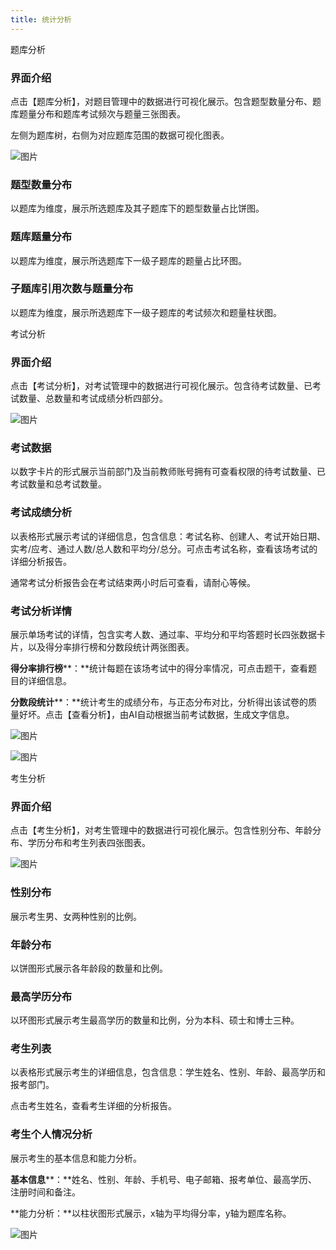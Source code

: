 ```yaml
---
title: 统计分析
---
```


题库分析

### 界面介绍

点击【题库分析】，对题目管理中的数据进行可视化展示。包含题型数量分布、题库题量分布和题库考试频次与题量三张图表。

左侧为题库树，右侧为对应题库范围的数据可视化图表。

![图片](/img/guide/6-1.png)


### 题型数量分布

以题库为维度，展示所选题库及其子题库下的题型数量占比饼图。

### 题库题量分布

以题库为维度，展示所选题库下一级子题库的题量占比环图。

### 子题库引用次数与题量分布

以题库为维度，展示所选题库下一级子题库的考试频次和题量柱状图。

考试分析

### 界面介绍

点击【考试分析】，对考试管理中的数据进行可视化展示。包含待考试数量、已考试数量、总数量和考试成绩分析四部分。

![图片](/img/guide/6-2.png)


### 考试数据

以数字卡片的形式展示当前部门及当前教师账号拥有可查看权限的待考试数量、已考试数量和总考试数量。



### 考试成绩分析

以表格形式展示考试的详细信息，包含信息：考试名称、创建人、考试开始日期、实考/应考、通过人数/总人数和平均分/总分。可点击考试名称，查看该场考试的详细分析报告。

通常考试分析报告会在考试结束两小时后可查看，请耐心等候。

### 考试分析详情

展示单场考试的详情，包含实考人数、通过率、平均分和平均答题时长四张数据卡片，以及得分率排行榜和分数段统计两张图表。

**得分率排行榜****：**统计每题在该场考试中的得分率情况，可点击题干，查看题目的详细信息。

**分数段统计****：**统计考生的成绩分布，与正态分布对比，分析得出该试卷的质量好坏。点击【查看分析】，由AI自动根据当前考试数据，生成文字信息。

![图片](/img/guide/6-3.png)


![图片](/img/guide/6-4.png)


考生分析

### 界面介绍

点击【考生分析】，对考生管理中的数据进行可视化展示。包含性别分布、年龄分布、学历分布和考生列表四张图表。

![图片](/img/guide/6-5.png)


### 性别分布

展示考生男、女两种性别的比例。

### 年龄分布

以饼图形式展示各年龄段的数量和比例。

### 最高学历分布

以环图形式展示考生最高学历的数量和比例，分为本科、硕士和博士三种。

### 考生列表

以表格形式展示考生的详细信息，包含信息：学生姓名、性别、年龄、最高学历和报考部门。

点击考生姓名，查看考生详细的分析报告。

### 考生个人情况分析

展示考生的基本信息和能力分析。

**基本信息****：**姓名、性别、年龄、手机号、电子邮箱、报考单位、最高学历、注册时间和备注。

**能力分析：**以柱状图形式展示，x轴为平均得分率，y轴为题库名称。

![图片](/img/guide/6-6.png)
